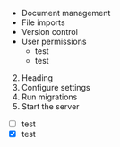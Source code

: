 - Document management
- File imports
- Version control
- User permissions
  - test
  - test

2. Heading
2. Configure settings
3. Run migrations
4. Start the server


- [ ] test
- [x] test